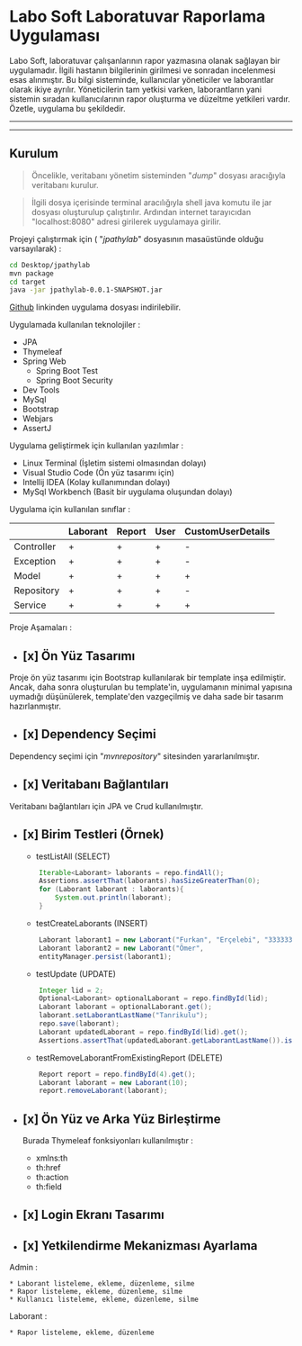 # Labo Soft Laboratuvar Raporlama Uygulaması

Labo Soft, laboratuvar çalışanlarının rapor yazmasına olanak sağlayan bir uygulamadır. İlgili hastanın bilgilerinin girilmesi ve sonradan incelenmesi esas alınmıştır. Bu bilgi sisteminde, kullanıcılar yöneticiler ve laborantlar olarak ikiye ayrılır. Yöneticilerin tam yetkisi varken, laborantların yani sistemin sıradan kullanıcılarının rapor oluşturma ve düzeltme yetkileri vardır. Özetle, uygulama bu şekildedir. 

---
___

## Kurulum 

> Öncelikle, veritabanı yönetim sisteminden "*dump*" dosyası aracığıyla veritabanı kurulur. 

> İlgili dosya içerisinde terminal aracılığıyla shell java komutu ile jar dosyası oluşturulup çalıştırılır. Ardından internet tarayıcıdan "localhost:8080" adresi girilerek uygulamaya girilir. 

Projeyi çalıştırmak için ( "*jpathylab*" dosyasının masaüstünde olduğu varsayılarak) : 

```bash
cd Desktop/jpathylab
mvn package
cd target
java -jar jpathylab-0.0.1-SNAPSHOT.jar
```

[Github](*link*) linkinden uygulama dosyası indirilebilir. 

Uygulamada kullanılan teknolojiler : 
* JPA
* Thymeleaf
* Spring Web
    * Spring Boot Test 
    * Spring Boot Security 
* Dev Tools 
* MySql
* Bootstrap
* Webjars 
* AssertJ

Uygulama geliştirmek için kullanılan yazılımlar : 
* Linux Terminal 
(İşletim sistemi olmasından dolayı)
* Visual Studio Code 
(Ön yüz tasarımı için)
* Intellij IDEA 
(Kolay kullanımından dolayı)
* MySql Workbench 
(Basit bir uygulama oluşundan dolayı)

Uygulama için kullanılan sınıflar : 

| |Laborant|Report|User|CustomUserDetails|
|-|--------|------|----|------------------|
|Controller|+|+|+|-|
|Exception|+|+|+|-|
|Model|+|+|+|+|
|Repository|+|+|+|-|
|Service|+|+|+|+|

Proje Aşamaları : 

* ## [x] Ön Yüz Tasarımı 

Proje ön yüz tasarımı için Bootstrap kullanılarak bir template inşa edilmiştir. Ancak, daha sonra oluşturulan bu template'in, uygulamanın minimal yapısına uymadığı düşünülerek, template'den vazgeçilmiş ve daha sade bir tasarım hazırlanmıştır. 

* ## [x] Dependency Seçimi 

Dependency seçimi için "*mvnrepository*" sitesinden yararlanılmıştır. 

* ## [x] Veritabanı Bağlantıları 

Veritabanı bağlantıları için JPA ve Crud kullanılmıştır. 

* ## [x] Birim Testleri (Örnek)

    * testListAll (SELECT)

    ```java
        Iterable<Laborant> laborants = repo.findAll();
        Assertions.assertThat(laborants).hasSizeGreaterThan(0);
        for (Laborant laborant : laborants){
            System.out.println(laborant);
        }
    ```

    * testCreateLaborants (INSERT)

    ```java
        Laborant laborant1 = new Laborant("Furkan", "Erçelebi", "3333333");
        Laborant laborant2 = new Laborant("Ömer", 
        entityManager.persist(laborant1);
    ```

    * testUpdate (UPDATE)

    ```java
        Integer lid = 2;
        Optional<Laborant> optionalLaborant = repo.findById(lid);
        Laborant laborant = optionalLaborant.get();
        laborant.setLaborantLastName("Tanrikulu");
        repo.save(laborant);
        Laborant updatedLaborant = repo.findById(lid).get();
        Assertions.assertThat(updatedLaborant.getLaborantLastName()).isEqualTo("Tanrikulu");
    ```

    * testRemoveLaborantFromExistingReport (DELETE)

    ```java
        Report report = repo.findById(4).get();
        Laborant laborant = new Laborant(10);
        report.removeLaborant(laborant);
    ```

* ## [x] Ön Yüz ve Arka Yüz Birleştirme 
  Burada Thymeleaf fonksiyonları kullanılmıştır :   
    * xmlns:th
    * th:href
    * th:action
    * th:field

* ## [x] Login Ekranı Tasarımı 
* ## [x] Yetkilendirme Mekanizması Ayarlama 
 Admin : 

    * Laborant listeleme, ekleme, düzenleme, silme 
    * Rapor listeleme, ekleme, düzenleme, silme 
    * Kullanıcı listeleme, ekleme, düzenleme, silme 

 Laborant : 

    * Rapor listeleme, ekleme, düzenleme 
